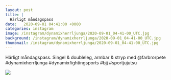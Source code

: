 ```yaml
---
layout: post
title: |
  Härligt måndagspass
date:   2020-09-01 04:41:00 +0000
categories: instagram
image: /instagram/dynamixherrljunga/2020-09-01_04-41-00_UTC.jpg
background: /instagram/dynamixherrljunga/2020-09-01_04-41-00_UTC.jpg
thumbnail: /instagram/dynamixherrljunga/2020-09-01_04-41-00_UTC.jpg
---
```

Härligt måndagspass. Singel & doubleleg, armbar & stryp med @farbrorpete #dynamixherrljunga #dynamixfightingsports #bjj #sportjujutsu



<img src='/www-dynamix-herrljunga/instagram/dynamixherrljunga/2020-09-01_04-41-00_UTC.jpg' class='img-fluid' />
